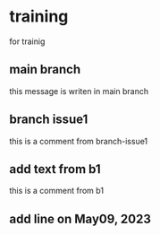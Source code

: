# training

for trainig

## main branch

this message is writen in main branch

## branch issue1

this is a comment from branch-issue1

## add text from b1

this is a comment from b1

## add line on May09, 2023
